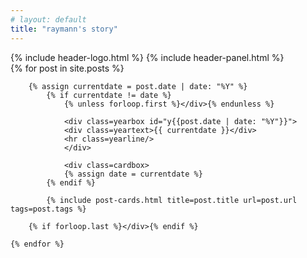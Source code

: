 ```yaml
---
# layout: default
title: "raymann's story"
---
```


<div class="header">
{% include header-logo.html %}
{% include header-panel.html %}
</div>

<div>
    {% for post in site.posts %}

        {% assign currentdate = post.date | date: "%Y" %}
            {% if currentdate != date %}
                {% unless forloop.first %}</div>{% endunless %}

                <div class=yearbox id="y{{post.date | date: "%Y"}}">
                <div class=yeartext>{{ currentdate }}</div>
                <hr class=yearline/>
                </div>
                
                <div class=cardbox>
                {% assign date = currentdate %}
            {% endif %}

            {% include post-cards.html title=post.title url=post.url tags=post.tags %}

        {% if forloop.last %}</div>{% endif %}

    {% endfor %}
</div>